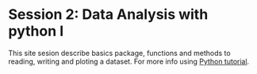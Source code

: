 # Session 2: Data Analysis with python I
This site sesion describe basics package, functions and methods to reading, writing and ploting a dataset. 
For more info using [Python tutorial](https://docs.python.org/3/tutorial/).
